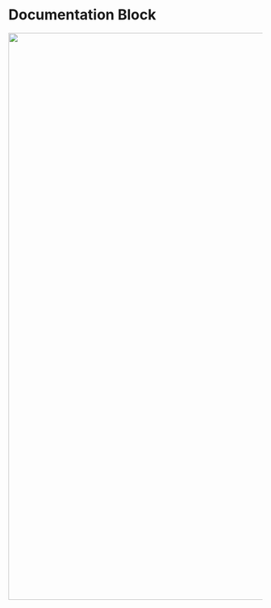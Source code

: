 # Documentation Block

<img width="1125" src="https://user-images.githubusercontent.com/7659/157453704-7add2315-f888-4f80-b550-166f9ad1764e.png">
